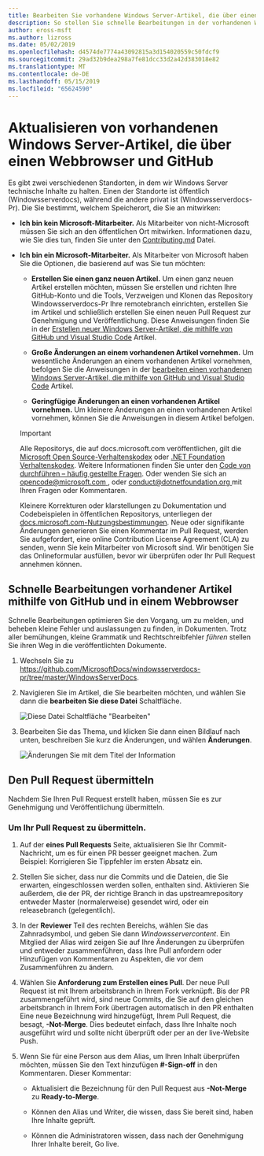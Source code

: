 ```yaml
---
title: Bearbeiten Sie vorhandene Windows Server-Artikel, die über einen Webbrowser und GitHub
description: So stellen Sie schnelle Bearbeitungen in der vorhandenen Windows Server-Dokumentation, die über einen Webbrowser und GitHub als Mitarbeiter von Microsoft.
author: eross-msft
ms.author: lizross
ms.date: 05/02/2019
ms.openlocfilehash: d4574de7774a43092815a3d154020559c50fdcf9
ms.sourcegitcommit: 29ad32b9dea298a7fe81dcc33d2a42d383018e82
ms.translationtype: MT
ms.contentlocale: de-DE
ms.lasthandoff: 05/15/2019
ms.locfileid: "65624590"
---
```

# <a name="update-existing-windows-server-articles-using-a-web-browser-and-github"></a>Aktualisieren von vorhandenen Windows Server-Artikel, die über einen Webbrowser und GitHub

Es gibt zwei verschiedenen Standorten, in dem wir Windows Server technische Inhalte zu halten. Einen der Standorte ist öffentlich (Windowsserverdocs), während die andere privat ist (Windowsserverdocs-Pr). Die Sie bestimmt, welchem Speicherort, die Sie an mitwirken:

- **Ich bin kein Microsoft-Mitarbeiter.** Als Mitarbeiter von nicht-Microsoft müssen Sie sich an den öffentlichen Ort mitwirken. Informationen dazu, wie Sie dies tun, finden Sie unter den [Contributing.md](https://github.com/MicrosoftDocs/windowsserverdocs/blob/master/CONTRIBUTING.md) Datei.

- **Ich bin ein Microsoft-Mitarbeiter.** Als Mitarbeiter von Microsoft haben Sie die Optionen, die basierend auf was Sie tun möchten:

    - **Erstellen Sie einen ganz neuen Artikel.** Um einen ganz neuen Artikel erstellen möchten, müssen Sie erstellen und richten Ihre GitHub-Konto und die Tools, Verzweigen und Klonen das Repository Windowsserverdocs-Pr Ihre remotebranch einrichten, erstellen Sie im Artikel und schließlich erstellen Sie einen neuen Pull Request zur Genehmigung und Veröffentlichung. Diese Anweisungen finden Sie in der [Erstellen neuer Windows Server-Artikel, die mithilfe von GitHub und Visual Studio Code](create-new-using-github.md) Artikel.

    - **Große Änderungen an einem vorhandenen Artikel vornehmen.** Um wesentliche Änderungen an einem vorhandenen Artikel vornehmen, befolgen Sie die Anweisungen in der [bearbeiten einen vorhandenen Windows Server-Artikel, die mithilfe von GitHub und Visual Studio Code](edit-existing-using-github.md) Artikel.

    - **Geringfügige Änderungen an einen vorhandenen Artikel vornehmen.** Um kleinere Änderungen an einen vorhandenen Artikel vornehmen, können Sie die Anweisungen in diesem Artikel befolgen.

    > [!IMPORTANT]
    > Alle Repositorys, die auf docs.microsoft.com veröffentlichen, gilt die [Microsoft Open Source-Verhaltenskodex](https://opensource.microsoft.com/codeofconduct/) oder [.NET Foundation Verhaltenskodex](https://dotnetfoundation.org/code-of-conduct). Weitere Informationen finden Sie unter den [Code von durchführen – häufig gestellte Fragen](https://opensource.microsoft.com/codeofconduct/faq/). Oder wenden Sie sich an [ opencode@microsoft.com ](mailto:opencode@microsoft.com), oder [ conduct@dotnetfoundation.org ](mailto:conduct@dotnetfoundation.org) mit Ihren Fragen oder Kommentaren.
    >
    > Kleinere Korrekturen oder klarstellungen zu Dokumentation und Codebeispielen in öffentlichen Repositorys, unterliegen der [docs.microsoft.com-Nutzungsbestimmungen](https://docs.microsoft.com/legal/termsofuse). Neue oder signifikante Änderungen generieren Sie einen Kommentar im Pull Request, werden Sie aufgefordert, eine online Contribution License Agreement (CLA) zu senden, wenn Sie kein Mitarbeiter von Microsoft sind. Wir benötigen Sie das Onlineformular ausfüllen, bevor wir überprüfen oder Ihr Pull Request annehmen können.

## <a name="quick-edits-to-existing-articles-using-github-and-a-web-browser"></a>Schnelle Bearbeitungen vorhandener Artikel mithilfe von GitHub und in einem Webbrowser

Schnelle Bearbeitungen optimieren Sie den Vorgang, um zu melden, und beheben kleine Fehler und auslassungen zu finden, in Dokumenten. Trotz aller bemühungen, kleine Grammatik und Rechtschreibfehler _führen_ stellen Sie ihren Weg in die veröffentlichten Dokumente.

1. Wechseln Sie zu https://github.com/MicrosoftDocs/windowsserverdocs-pr/tree/master/WindowsServerDocs.

2. Navigieren Sie im Artikel, die Sie bearbeiten möchten, und wählen Sie dann die **bearbeiten Sie diese Datei** Schaltfläche.

   ![Diese Datei Schaltfläche "Bearbeiten"](media/github-browser-updates/edit-this-file.png)

3. Bearbeiten Sie das Thema, und klicken Sie dann einen Bildlauf nach unten, beschreiben Sie kurz die Änderungen, und wählen **Änderungen**.

    ![Änderungen Sie mit dem Titel der Information](media/github-browser-updates/commit-changes.png)

## <a name="submit-the-pull-request"></a>Den Pull Request übermitteln

Nachdem Sie Ihren Pull Request erstellt haben, müssen Sie es zur Genehmigung und Veröffentlichung übermitteln.

### <a name="to-submit-your-pull-request"></a>Um Ihr Pull Request zu übermitteln.

1. Auf der **eines Pull Requests** Seite, aktualisieren Sie Ihr Commit-Nachricht, um es für einen PR besser geeignet machen. Zum Beispiel: Korrigieren Sie Tippfehler im ersten Absatz ein.

2. Stellen Sie sicher, dass nur die Commits und die Dateien, die Sie erwarten, eingeschlossen werden sollen, enthalten sind. Aktivieren Sie außerdem, die der PR, der richtige Branch in das upstreamrepository entweder Master (normalerweise) gesendet wird, oder ein releasebranch (gelegentlich).

3. In der **Reviewer** Teil des rechten Bereichs, wählen Sie das Zahnradsymbol, und geben Sie dann _Windowsservercontent_. Ein Mitglied der Alias wird zeigen Sie auf Ihre Änderungen zu überprüfen und entweder zusammenführen, dass Ihre Pull anfordern oder Hinzufügen von Kommentaren zu Aspekten, die vor dem Zusammenführen zu ändern.

4. Wählen Sie **Anforderung zum Erstellen eines Pull**. Der neue Pull Request ist mit Ihrem arbeitsbranch in Ihrem Fork verknüpft. Bis der PR zusammengeführt wird, sind neue Commits, die Sie auf den gleichen arbeitsbranch in Ihrem Fork übertragen automatisch in den PR enthalten Eine neue Bezeichnung wird hinzugefügt, Ihrem Pull Request, die besagt, **-Not-Merge**. Dies bedeutet einfach, dass Ihre Inhalte noch ausgeführt wird und sollte nicht überprüft oder per an der live-Website Push.

5. Wenn Sie für eine Person aus dem Alias, um Ihren Inhalt überprüfen möchten, müssen Sie den Text hinzufügen **#-Sign-off** in den Kommentaren. Dieser Kommentar:

    - Aktualisiert die Bezeichnung für den Pull Request aus **-Not-Merge** zu **Ready-to-Merge**.

    - Können den Alias und Writer, die wissen, dass Sie bereit sind, haben Ihre Inhalte geprüft.

    - Können die Administratoren wissen, dass nach der Genehmigung Ihrer Inhalte bereit, Go live.